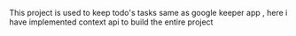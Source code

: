 This project is used to keep todo's tasks same as google keeper app , here i have implemented context api to build the entire project 
